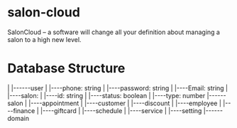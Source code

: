 # salon-cloud
SalonCloud – a software will change all your definition about managing a salon to a high new level.
# Database Structure
|
|------user
|       |----phone: string
|       |----password: string
|       |----Email: string
|       |----salon:
|             |----id: string
|             |----status: boolean
|             |----type: number
|------salon
|       |----appointment
|       |----customer
|       |----discount
|       |----employee
|       |----finance
|       |----giftcard
|       |----schedule
|       |----service
|       |----setting
|------domain
